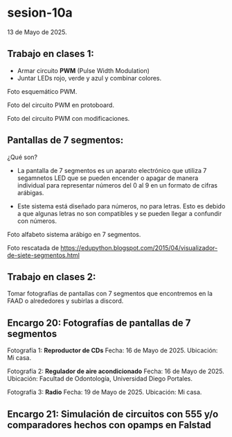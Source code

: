 # sesion-10a

13 de Mayo de 2025.

## Trabajo en clases 1:

 - Armar circuito **PWM** (Pulse Width Modulation)
 - Juntar LEDs rojo, verde y azul y combinar colores.

Foto esquemático PWM.


Foto del circuito PWM en protoboard.


Foto del circuito PWM con modificaciones.

## Pantallas de 7 segmentos:

¿Qué son?

 - La pantalla de 7 segmentos es un aparato electrónico que utiliza 7 segamnetos LED que se pueden encender o apagar de manera individual para representar números del 0 al 9 en un formato de cifras arábigas.
  
 - Este sistema está diseñado para números, no para letras. Esto es debido a que algunas letras no son compatibles y se pueden llegar a confundir con números.

Foto alfabeto sistema arábigo en 7 segmentos.

Foto rescatada de https://edupython.blogspot.com/2015/04/visualizador-de-siete-segmentos.html


## Trabajo en clases 2:

Tomar fotografías de pantallas con 7 segmentos que encontremos en la FAAD o alrededores y subirlas a discord.

## Encargo 20: Fotografías de pantallas de 7 segmentos

Fotografía 1: **Reproductor de CDs**
Fecha: 16 de Mayo de 2025.
Ubicación: Mi casa.


Fotografía 2: **Regulador de aire acondicionado**
Fecha: 16 de Mayo de 2025.
Ubicación: Facultad de Odontología, Universidad Diego Portales.


Fotografía 3: **Radio**
Fecha: 19 de Mayo de 2025.
Ubicación: Mi casa.


## Encargo 21: Simulación de circuitos con 555 y/o comparadores hechos con opamps en Falstad


